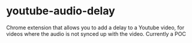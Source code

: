 # youtube-audio-delay

Chrome extension that allows you to add a delay to a Youtube video, for videos where the audio is not synced up with the video. Currently a POC
